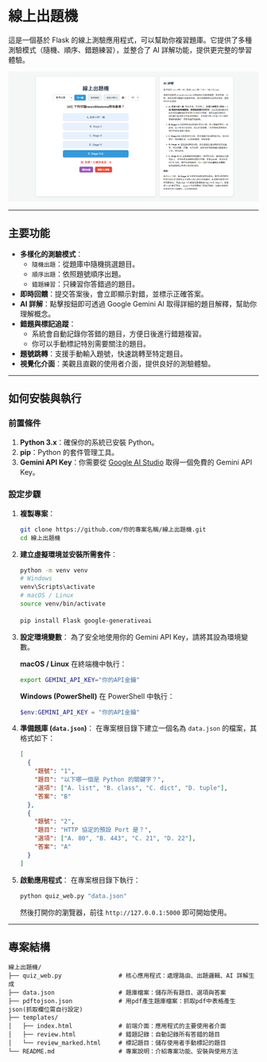# 線上出題機

這是一個基於 Flask 的線上測驗應用程式，可以幫助你複習題庫。它提供了多種測驗模式（隨機、順序、錯題練習），並整合了 AI 詳解功能，提供更完整的學習體驗。

![](qbank_full.png)

-----

## 主要功能

  * **多樣化的測驗模式**：
      * `隨機出題`：從題庫中隨機挑選題目。
      * `順序出題`：依照題號順序出題。
      * `錯題練習`：只練習你答錯過的題目。
  * **即時回饋**：提交答案後，會立即顯示對錯，並標示正確答案。
  * **AI 詳解**：點擊按鈕即可透過 Google Gemini AI 取得詳細的題目解釋，幫助你理解概念。
  * **錯題與標記追蹤**：
      * 系統會自動記錄你答錯的題目，方便日後進行錯題複習。
      * 你可以手動標記特別需要關注的題目。
  * **題號跳轉**：支援手動輸入題號，快速跳轉至特定題目。
  * **視覺化介面**：美觀且直觀的使用者介面，提供良好的測驗體驗。

-----

## 如何安裝與執行

### 前置條件

1.  **Python 3.x**：確保你的系統已安裝 Python。
2.  **pip**：Python 的套件管理工具。
3.  **Gemini API Key**：你需要從 [Google AI Studio](https://aistudio.google.com/app/apikey) 取得一個免費的 Gemini API Key。

### 設定步驟

1.  **複製專案**：

    ```bash
    git clone https://github.com/你的專案名稱/線上出題機.git
    cd 線上出題機
    ```

2.  **建立虛擬環境並安裝所需套件**：

    ```bash
    python -m venv venv
    # Windows
    venv\Scripts\activate
    # macOS / Linux
    source venv/bin/activate

    pip install Flask google-generativeai
    ```

3.  **設定環境變數**：
    為了安全地使用你的 Gemini API Key，請將其設為環境變數。

    **macOS / Linux**
    在終端機中執行：

    ```bash
    export GEMINI_API_KEY="你的API金鑰"
    ```

    **Windows (PowerShell)**
    在 PowerShell 中執行：

    ```powershell
    $env:GEMINI_API_KEY = "你的API金鑰"
    ```

4.  **準備題庫 (`data.json`)**：
    在專案根目錄下建立一個名為 `data.json` 的檔案，其格式如下：

    ```json
    [
      {
        "題號": "1",
        "題目": "以下哪一個是 Python 的關鍵字？",
        "選項": ["A. list", "B. class", "C. dict", "D. tuple"],
        "答案": "B"
      },
      {
        "題號": "2",
        "題目": "HTTP 協定的預設 Port 是？",
        "選項": ["A. 80", "B. 443", "C. 21", "D. 22"],
        "答案": "A"
      }
    ]
    ```

5.  **啟動應用程式**：
    在專案根目錄下執行：

    ```bash
    python quiz_web.py "data.json"
    ```

    然後打開你的瀏覽器，前往 `http://127.0.0.1:5000` 即可開始使用。

-----

## 專案結構

```
線上出題機/
├── quiz_web.py                # 核心應用程式：處理路由、出題邏輯、AI 詳解生成
├── data.json                  # 題庫檔案：儲存所有題目、選項與答案
├── pdftojson.json             # 用pdf產生題庫檔案：抓取pdf中表格產生json(抓取欄位需自行設定)
├── templates/
│   ├── index.html             # 前端介面：應用程式的主要使用者介面
│   ├── review.html            # 錯題記錄：自動記錄所有答錯的題目
│   └── review_marked.html     # 標記題目：儲存使用者手動標記的題目
└── README.md                  # 專案說明：介紹專案功能、安裝與使用方法
```
